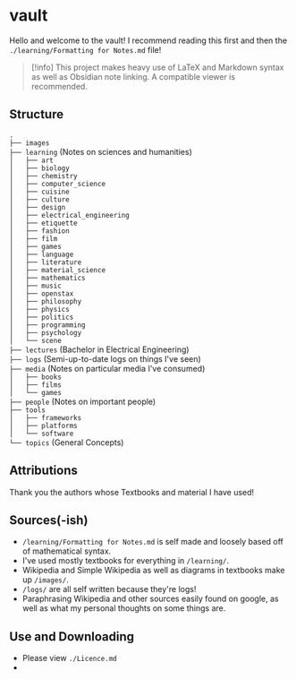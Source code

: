# vault
Hello and welcome to the vault!
I recommend reading this first and then the `./learning/Formatting for Notes.md` file!

> [!info] This project makes heavy use of LaTeX and Markdown syntax as well as Obsidian note linking. A compatible viewer is recommended.
## Structure
`.`  
`├── images`  
`├── learning` (Notes on sciences and humanities)  
`│   ├── art`   
`│   ├── biology`  
`│   ├── chemistry`  
`│   ├── computer_science`  
`│   ├── cuisine`  
`│   ├── culture`  
`│   ├── design`  
`│   ├── electrical_engineering`  
`│   ├── etiquette`  
`│   ├── fashion`  
`│   ├── film`  
`│   ├── games`  
`│   ├── language`  
`│   ├── literature`  
`│   ├── material_science`  
`│   ├── mathematics`  
`│   ├── music`  
`│   ├── openstax`  
`│   ├── philosophy`  
`│   ├── physics`  
`│   ├── politics`  
`│   ├── programming`  
`│   ├── psychology`  
`│   └── scene`  
`├── lectures` (Bachelor in Electrical Engineering)  
`├── logs` (Semi-up-to-date logs on things I've seen)  
`├── media` (Notes on particular media I've consumed)  
`│   ├── books`  
`│   ├── films`  
`│   └── games`  
`├── people` (Notes on important people)  
`├── tools`  
`│   ├── frameworks`  
`│   ├── platforms`  
`│   └── software`  
`└── topics` (General Concepts)  
## Attributions
Thank you the authors whose Textbooks and material I have used!
## Sources(-ish)
- `/learning/Formatting for Notes.md` is self made and loosely based off of mathematical syntax.
- I've used mostly textbooks for everything in `/learning/`. 
- Wikipedia and Simple Wikipedia as well as diagrams in textbooks make up `/images/`.
- `/logs/` are all self written because they're logs!
- Paraphrasing Wikipedia and other sources easily found on google, as well as what my personal thoughts on some things are.
## Use and Downloading
- Please view `./Licence.md` 
- 